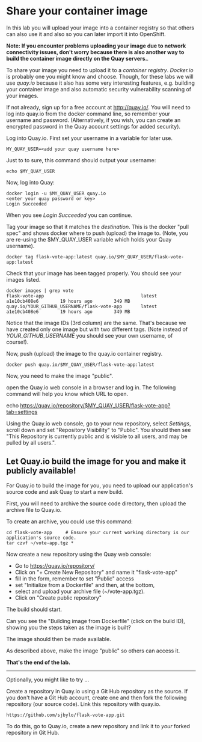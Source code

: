 # Share your container image 

In this lab you will upload your image into a container registry so that others can also use it and
also  so you can later import it into OpenShift.

**Note: If you encounter problems uploading your image due to network connectivity issues, don't 
worry because there is also another way to build the container image directly on the Quay servers.**.

To share your image you need to upload it to a *container registry*.  _Docker.io_ is probably one
you might know and choose. 
Though, for these labs we will use _quay.io_ because it also has some very interesting features, e.g. building your container 
image and also automatic security vulnerability scanning of your images. 

If not already, sign up for a free account at http://quay.io/.  You will need to log into quay.io from the docker command line, so 
remember your username and password.  (Alternatively, if you wish, you can create an encrypted password in the Quay account 
settings for added security).

Log into Quay.io.   First set your username in a variable for later use. 

```
MY_QUAY_USER=<add your quay username here>
```

Just to to sure, this command should output your username:

```
echo $MY_QUAY_USER
```

Now, log into Quay:

```
docker login -u $MY_QUAY_USER quay.io
<enter your quay password or key>
Login Succeeded
```

When you see _Login Succeeded_ you can continue.

Tag your image so that it matches the *_destination_*.  This is the docker "pull spec" and shows docker where to push (upload) the image to.  (Note, you are re-using the $MY_QUAY_USER variable which holds your Quay username).

```
docker tag flask-vote-app:latest quay.io/$MY_QUAY_USER/flask-vote-app:latest
```

Check that your image has been tagged properly.  You should see your images listed.

```
docker images | grep vote
flask-vote-app                                    latest              a1e10cb408e6        19 hours ago        349 MB
quay.io/YOUR_GITHUB_USERNAME/flask-vote-app       latest              a1e10cb408e6        19 hours ago        349 MB
```

Notice that the image IDs (3rd column) are the same.  That's because we have created only one image but with two different tags. 
(Note instead of _YOUR_GITHUB_USERNAME_ you should see your own username, of course!).

Now, push (upload) the image to the quay.io container registry. 

```
docker push quay.io/$MY_QUAY_USER/flask-vote-app:latest
```

Now, you need to make the image "public". 

open the Quay.io web console in a browser and log in. The following command will help you know which URL to open.

echo https://quay.io/repository/$MY_QUAY_USER/flask-vote-app?tab=settings

Using the Quay.io web console, go to your new repository, select _Settings_, scroll down and set "Repository Visibility" to "Public".  You should then see "This Repository is currently public and is visible to all users, and may be pulled by all users.". 

## Let Quay.io build the image for you and make it publicly available!

For Quay.io to build the image for you, you need to upload our application's source code and ask Quay to start a new build.

First, you will need to archive the source code directory, then upload the archive file to Quay.io.

To create an archive, you could use this command:

```
cd flask-vote-app     # Ensure your current working directory is our application's source code.
tar czvf ~/vote-app.tgz *
```

Now create a new repository using the Quay web console:

- Go to https://quay.io/repository/
- Click on "+ Create New Repository" and name it "flask-vote-app"
- fill in the form, remember to set "Public" access 
- set "Initialize from a Dockerfile" and then, at the bottom,
- select and upload your archive file (~/vote-app.tgz).
- Click on "Create public repository" 

The build should start.

Can you see the "Building image from Dockerfile" (click on the build ID), showing you the steps taken as the image is built? 

The image should then be made available.

As described above, make the image "public" so others can access it. 

**That's the end of the lab.**

---
Optionally, you might like to try ...

Create a repository in Quay.io using a Git Hub repository as the source.  If you don't have a Git Hub account, create one and then fork the following repository (our source code).  Link this repository with quay.io.

```
https://github.com/sjbylo/flask-vote-app.git
```

To do this, go to Quay.io, create a new repository and link it to *your* forked repository in Git Hub. 


